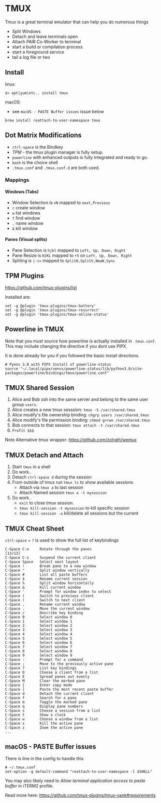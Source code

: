 # TMUX

Tmux is a great terminal emulator that can help you do numerous things

* Split Windows
* Detach and leave terminals open
* Attach PAIR Co-Worker to terminal
* start a build or compilation process
* start a foreground service
* tail a log file or two  

## Install

linux:

```shell
$> apt|yum|etc.. install tmux
```

macOS:  

* see `macOS - PASTE Buffer issues` issue below

```shell
brew install reattach-to-user-namespace tmux
```

## Dot Matrix Modifications

* `ctrl-space` is the Bindkey
* *TPM* - the tmux plugin manager is fully setup.
* `powerline` with enhanced outputs is fully integrated and ready to go.
* `bash` is the choice shell
* `.tmux.conf` and `.tmux.conf.d` are both used.

### Mappings

#### Windows (Tabs)

* Window Selection is `nN` mapped to `next,Previous`
* `c`  create window
* `w`  list windows
* `f`  find window
* `,`  name window
* `&`  kill window

#### Panes (Visual splits)

* Pane Selection is `hjkl` mapped to `Left, Up, Down, Right`
* Pane Resize is `HJKL` mapped to `+5` on `Left, Up, Down, Right`
* Spliting is `|-c=` mapped to `SplitH,SplitV,NewW,Sync`

## TPM Plugins

https://github.com/tmux-plugins/list

Installed are:

```shell
set -g @plugin 'tmux-plugins/tmux-battery'
set -g @plugin 'tmux-plugins/tmux-resurrect'
set -g @plugin 'tmux-plugins/tmux-online-status'
```

## Powerline in TMUX

Note that you must source how powerline is actually installed in `.tmux.conf`. This may include changing the directive if you dont use PIPX. 

It is done already for you if you followed the basic install directions.

```shell
# Pyenv 3.8 with PIPX Install of powerline-status
source "~/.local/pipx/venvs/powerline-status/lib/python3.8/site-packages/powerline/bindings/tmux/powerline.conf"
```

## TMUX Shared Session

1. Alice and Bob ssh into the same server and belong to the same user group `users`.
1. Alice creates a new tmux sesssion: `tmux -S /var/shared.tmux`
1. Alice modify's file ownership binding: `chgrp users /var/shared.tmux`
1. Alice modify's file permission binding: `chmod g+rwx /var/shared.tmux`
1. Bob connects to that session: `tmux attach -t /var/shared.tmux`
1. `Profit $$$`

Note Alternative tmux wrapper: https://github.com/zolrath/wemux

## TMUX Detach and Attach

1. Start `tmux` in a shell
1. Do work..
1. Detach `ctrl-space d` during the session
1. From outside of tmux run `tmux ls` to show available sessions
   * Attach via `tmux a` to last session
   * Attach Named session `tmux a -t mysession`
1. Do work..
   * `exit` to close tmux session.
   * `tmux kill-session -t mysession` to kill specific session
   * `tmux kill-session -a` kill/delete all sessions but the current

## TMUX Cheat Sheet

`ctrl-space` + `?` is used to show the full list of keybindings

```text
C-Space C-o     Rotate through the panes                                                                                                                                                                             [13/13]
C-Space C-z     Suspend the current client
C-Space Space   Select next layout
C-Space !       Break pane to a new window
C-Space "       Split window vertically
C-Space #       List all paste buffers
C-Space $       Rename current session
C-Space %       Split window horizontally
C-Space &       Kill current window
C-Space '       Prompt for window index to select
C-Space (       Switch to previous client
C-Space )       Switch to next client
C-Space ,       Rename current window
C-Space .       Move the current window
C-Space /       Describe key binding
C-Space 0       Select window 0
C-Space 1       Select window 1
C-Space 2       Select window 2
C-Space 3       Select window 3
C-Space 4       Select window 4
C-Space 5       Select window 5
C-Space 6       Select window 6
C-Space 7       Select window 7
C-Space 8       Select window 8
C-Space 9       Select window 9
C-Space :       Prompt for a command
C-Space ;       Move to the previously active pane
C-Space ?       List key bindings
C-Space D       Choose a client from a list
C-Space E       Spread panes out evenly
C-Space M       Clear the marked pane
C-Space [       Enter copy mode
C-Space ]       Paste the most recent paste buffer
C-Space d       Detach the current client
C-Space f       Search for a pane
C-Space m       Toggle the marked pane
C-Space q       Display pane numbers
C-Space s       Choose a session from a list
C-Space t       Show a clock
C-Space w       Choose a window from a list
C-Space x       Kill the active pane
C-Space z       Zoom the active pane
...
```

## macOS - PASTE Buffer issues

There is line in the config to handle this

```shell
# ~/.tmux.conf
set-option -g default-command "reattach-to-user-namespace -l $SHELL"
```

You may also likely need to *Allow terminal application access to paste buffer* in iTERM2 profile.

Read more here: https://github.com/tmux-plugins/tmux-yank#requirements
